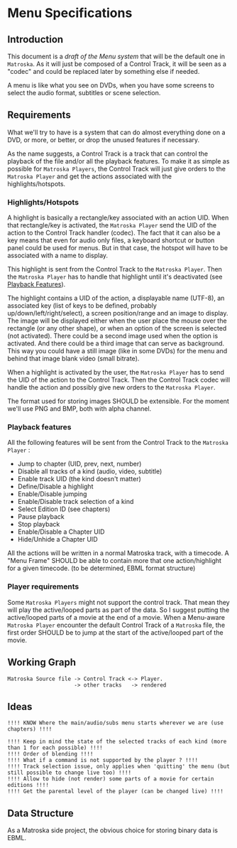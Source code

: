 ---
---

# Menu Specifications

## Introduction

This document is a _draft of the Menu system_ that will be the default one in `Matroska`. As it will just be composed of a Control Track, it will be seen as a "codec" and could be replaced later by something else if needed.

A menu is like what you see on DVDs, when you have some screens to select the audio format, subtitles or scene selection.

## Requirements

What we'll try to have is a system that can do almost everything done on a DVD, or more, or better, or drop the unused features if necessary.

As the name suggests, a Control Track is a track that can control the playback of the file and/or all the playback features. To make it as simple as possible for `Matroska Players`, the Control Track will just give orders to the `Matroska Player` and get the actions associated with the highlights/hotspots.

### Highlights/Hotspots

A highlight is basically a rectangle/key associated with an action UID. When that rectangle/key is activated, the `Matroska Player` send the UID of the action to the Control Track handler (codec). The fact that it can also be a key means that even for audio only files, a keyboard shortcut or button panel could be used for menus. But in that case, the hotspot will have to be associated with a name to display.

This highlight is sent from the Control Track to the `Matroska Player`. Then the `Matroska Player` has to handle that highlight until it's deactivated (see [Playback Features](#playback-features)).

The highlight contains a UID of the action, a displayable name (UTF-8), an associated key (list of keys to be defined, probably up/down/left/right/select), a screen position/range and an image to display. The image will be displayed either when the user place the mouse over the rectangle (or any other shape), or when an option of the screen is selected (not activated). There could be a second image used when the option is activated. And there could be a third image that can serve as background. This way you could have a still image (like in some DVDs) for the menu and behind that image blank video (small bitrate).

When a highlight is activated by the user, the `Matroska Player` has to send the UID of the action to the Control Track. Then the Control Track codec will handle the action and possibly give new orders to the `Matroska Player`.

The format used for storing images SHOULD be extensible. For the moment we'll use PNG and BMP, both with alpha channel.

### Playback features

All the following features will be sent from the Control Track to the `Matroska Player` :

*   Jump to chapter (UID, prev, next, number)
*   Disable all tracks of a kind (audio, video, subtitle)
*   Enable track UID (the kind doesn't matter)
*   Define/Disable a highlight
*   Enable/Disable jumping
*   Enable/Disable track selection of a kind
*   Select Edition ID (see chapters)
*   Pause playback
*   Stop playback
*   Enable/Disable a Chapter UID
*   Hide/Unhide a Chapter UID

All the actions will be written in a normal Matroska track, with a timecode. A "Menu Frame" SHOULD be able to contain more that one action/highlight for a given timecode. (to be determined, EBML format structure)

### Player requirements

Some `Matroska Players` might not support the control track. That mean they will play the active/looped parts as part of the data. So I suggest putting the active/looped parts of a movie at the end of a movie. When a Menu-aware `Matroska Player` encounter the default Control Track of a `Matroska` file, the first order SHOULD be to jump at the start of the active/looped part of the movie.

## Working Graph

```
Matroska Source file -> Control Track <-> Player.
                     -> other tracks   -> rendered
```

## Ideas

```
!!!! KNOW Where the main/audio/subs menu starts wherever we are (use chapters) !!!!

!!!! Keep in mind the state of the selected tracks of each kind (more than 1 for each possible) !!!!
!!!! Order of blending !!!!
!!!! What if a command is not supported by the player ? !!!!
!!!! Track selection issue, only applies when 'quitting' the menu (but still possible to change live too) !!!!
!!!! Allow to hide (not render) some parts of a movie for certain editions !!!!
!!!! Get the parental level of the player (can be changed live) !!!!
```

## Data Structure

As a Matroska side project, the obvious choice for storing binary data is EBML.

